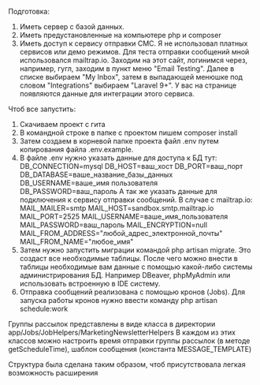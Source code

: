 Подготовка:
1) Иметь сервер с базой данных.
2) Иметь предустановленные на компьютере php и composer
3) Иметь доступ к сервису отправки СМС. Я не использовал платных сервисов или демо режимов. Для теста отправки сообщений
мной использовался mailtrap.io. Заходим на этот сайт, логинимся через, например, гугл, заходим в пункт меню "Email Testing".
Далее в списке выбираем "My Inbox", затем в выпадающей менюшке под словом "Integrations" выбираем "Laravel 9+". У вас на
странице появляются данные для интеграции этого сервиса.

Чтоб все запустить:
1) Скачиваем проект с гита
2) В командной строке в папке с проектом пишем composer install
3) Затем создаем в корневой папке проекта файл .env путем копирования файла .env.example.
4) В файле .env нужно указать данные для доступа к БД тут:
   DB_CONNECTION=mysql
   DB_HOST=ваш_хост
   DB_PORT=ваш_порт
   DB_DATABASE=ваше_название_базы_данных
   DB_USERNAME=ваше_имя пользователя
   DB_PASSWORD=ваш_пароль
А так же указать данные для подключения к сервису отправки сообщений. В случае с mailtrap.io:
   MAIL_MAILER=smtp
   MAIL_HOST=sandbox.smtp.mailtrap.io
   MAIL_PORT=2525
   MAIL_USERNAME=ваше_имя_пользователя
   MAIL_PASSWORD=ваш_пароль
   MAIL_ENCRYPTION=null
   MAIL_FROM_ADDRESS="любой_адрес_электронной_почты"
   MAIL_FROM_NAME="любое_имя"
5) Затем нужно запустить миграции командой php artisan migrate. Это создаст все необходимые таблицы.
После чего можно внести в таблицы необходимые вам данные с помощью какой-либо системы администрирования БД. Например
DBeaver, phpMyAdmin или использовать встроенную в IDE систему.
6) Отправка сообщений реализована с помощью кронов (Jobs). Для запуска работы кронов нужно ввести команду 
php artisan schedule:work



Группы рассылок представлены в виде класса в директории app/Jobs/JobHelpers/MarketingNewsletterHelpers
В каждом из этих классов можно настроить время отправки группы рассылок (в методе getScheduleTime), шаблон сообщения 
(константа MESSAGE_TEMPLATE)

Структура была сделана таким образом, чтоб присутствовала легкая возможность расширения
